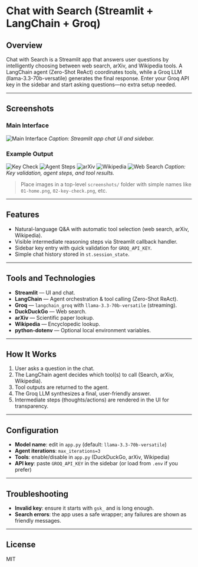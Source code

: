 # Chat with Search (Streamlit + LangChain + Groq)

## Overview
Chat with Search is a Streamlit app that answers user questions by intelligently choosing between web search, arXiv, and Wikipedia tools. A LangChain agent (Zero-Shot ReAct) coordinates tools, while a Groq LLM (llama-3.3-70b-versatile) generates the final response. Enter your Groq API key in the sidebar and start asking questions—no extra setup needed.

---

## Screenshots

### **Main Interface**
![Main Interface](screenshots/01-home.png)
*Caption: Streamlit app chat UI and sidebar.*

### **Example Output**
![Key Check](screenshots/02-key-check.png)
![Agent Steps](screenshots/03-callbacks.png)
![arXiv](screenshots/04-arxiv.png)
![Wikipedia](screenshots/05-wikipedia.png)
![Web Search](screenshots/06-search.png)
*Caption: Key validation, agent steps, and tool results.*

> Place images in a top-level `screenshots/` folder with simple names like `01-home.png`, `02-key-check.png`, etc.

---

## Features
- Natural-language Q&A with automatic tool selection (web search, arXiv, Wikipedia).
- Visible intermediate reasoning steps via Streamlit callback handler.
- Sidebar key entry with quick validation for `GROQ_API_KEY`.
- Simple chat history stored in `st.session_state`.

---

## Tools and Technologies
- **Streamlit** — UI and chat.
- **LangChain** — Agent orchestration & tool calling (Zero-Shot ReAct).
- **Groq** — `langchain_groq` with `llama-3.3-70b-versatile` (streaming).
- **DuckDuckGo** — Web search.
- **arXiv** — Scientific paper lookup.
- **Wikipedia** — Encyclopedic lookup.
- **python-dotenv** — Optional local environment variables.

---

## How It Works
1. User asks a question in the chat.
2. The LangChain agent decides which tool(s) to call (Search, arXiv, Wikipedia).
3. Tool outputs are returned to the agent.
4. The Groq LLM synthesizes a final, user-friendly answer.
5. Intermediate steps (thoughts/actions) are rendered in the UI for transparency.

---

## Configuration
- **Model name**: edit in `app.py` (default: `llama-3.3-70b-versatile`)
- **Agent iterations**: `max_iterations=3`
- **Tools**: enable/disable in `app.py` (DuckDuckGo, arXiv, Wikipedia)
- **API key**: paste `GROQ_API_KEY` in the sidebar (or load from `.env` if you prefer)

---

## Troubleshooting
- **Invalid key**: ensure it starts with `gsk_` and is long enough.
- **Search errors**: the app uses a safe wrapper; any failures are shown as friendly messages.

---

## License
MIT
